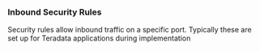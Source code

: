 ### Inbound Security Rules

Security rules allow inbound traffic on a specific port. Typically these are set up for Teradata applications during implementation

